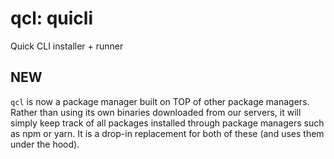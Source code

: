 # qcl: quicli

Quick CLI installer + runner

## NEW

`qcl` is now a package manager built on TOP of other package managers. Rather than using its own binaries downloaded from our servers, it will simply keep track of all packages installed through package managers such as npm or yarn. It is a drop-in replacement for both of these (and uses them under the hood).
